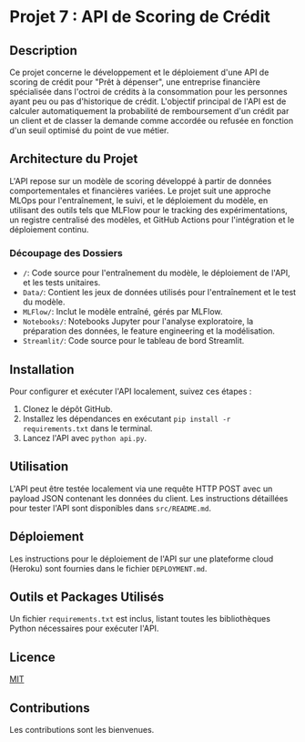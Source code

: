 # Projet 7 : API de Scoring de Crédit

## Description

Ce projet concerne le développement et le déploiement d'une API de scoring de crédit pour "Prêt à dépenser", une entreprise financière spécialisée dans l'octroi de crédits à la consommation pour les personnes ayant peu ou pas d'historique de crédit.
L'objectif principal de l'API est de calculer automatiquement la probabilité de remboursement d'un crédit par un client et de classer la demande comme accordée ou refusée en fonction d'un seuil optimisé du point de vue métier.

## Architecture du Projet

L'API repose sur un modèle de scoring développé à partir de données comportementales et financières variées. 
Le projet suit une approche MLOps pour l'entraînement, le suivi, et le déploiement du modèle, en utilisant des outils tels que MLFlow pour le tracking des expérimentations, un registre centralisé des modèles, et GitHub Actions pour l'intégration et le déploiement continu.

### Découpage des Dossiers

- `/`: Code source pour l'entraînement du modèle, le déploiement de l'API, et les tests unitaires.
- `Data/`: Contient les jeux de données utilisés pour l'entraînement et le test du modèle.
- `MLFlow/`: Inclut le modèle entraîné, gérés par MLFlow.
- `Notebooks/`: Notebooks Jupyter pour l'analyse exploratoire, la préparation des données, le feature engineering et la modélisation.
- `Streamlit/`: Code source pour le tableau de bord Streamlit.

## Installation

Pour configurer et exécuter l'API localement, suivez ces étapes :

1. Clonez le dépôt GitHub.
2. Installez les dépendances en exécutant `pip install -r requirements.txt` dans le terminal.
3. Lancez l'API avec `python api.py`.

## Utilisation

L'API peut être testée localement via une requête HTTP POST avec un payload JSON contenant les données du client. Les instructions détaillées pour tester l'API sont disponibles dans `src/README.md`.

## Déploiement

Les instructions pour le déploiement de l'API sur une plateforme cloud (Heroku) sont fournies dans le fichier `DEPLOYMENT.md`.

## Outils et Packages Utilisés

Un fichier `requirements.txt` est inclus, listant toutes les bibliothèques Python nécessaires pour exécuter l'API.

## Licence
[MIT](https://choosealicense.com/licenses/mit/)

## Contributions

Les contributions sont les bienvenues.
